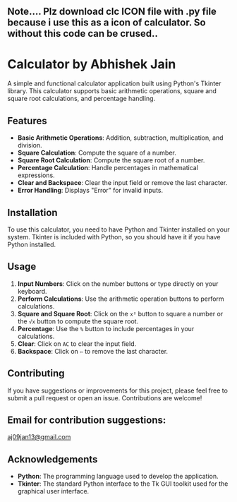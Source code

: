 ## Note.... Plz download clc ICON file with .py file because i use this as a icon of calculator. So without this code can be crused..

# Calculator by Abhishek Jain

A simple and functional calculator application built using Python's Tkinter library. This calculator supports basic arithmetic operations, square and square root calculations, and percentage handling.

## Features

- **Basic Arithmetic Operations**: Addition, subtraction, multiplication, and division.
- **Square Calculation**: Compute the square of a number.
- **Square Root Calculation**: Compute the square root of a number.
- **Percentage Calculation**: Handle percentages in mathematical expressions.
- **Clear and Backspace**: Clear the input field or remove the last character.
- **Error Handling**: Displays "Error" for invalid inputs.

## Installation

To use this calculator, you need to have Python and Tkinter installed on your system. Tkinter is included with Python, so you should have it if you have Python installed.

## Usage

1. **Input Numbers**: Click on the number buttons or type directly on your keyboard.
2. **Perform Calculations**: Use the arithmetic operation buttons to perform calculations.
3. **Square and Square Root**: Click on the `x²` button to square a number or the `√x` button to compute the square root.
4. **Percentage**: Use the `%` button to include percentages in your calculations.
5. **Clear**: Click on `AC` to clear the input field.
6. **Backspace**: Click on `⇦` to remove the last character.

## Contributing

If you have suggestions or improvements for this project, please feel free to submit a pull request or open an issue. Contributions are welcome!

## Email for contribution suggestions:
aj09jan13@gmail.com

## Acknowledgements

- **Python**: The programming language used to develop the application.
- **Tkinter**: The standard Python interface to the Tk GUI toolkit used for the graphical user interface.

